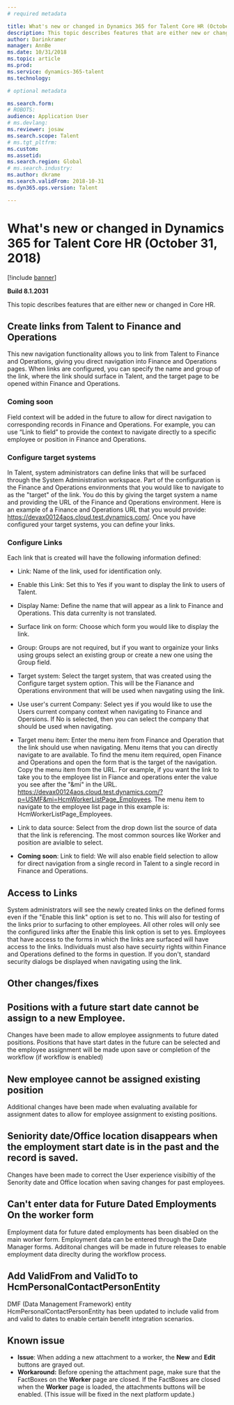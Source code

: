 ```yaml
---
# required metadata

title: What's new or changed in Dynamics 365 for Talent Core HR (October 31, 2018)
description: This topic describes features that are either new or changed in Microsoft Dynamics 365 for Talent Core HR.
author: Darinkramer
manager: AnnBe
ms.date: 10/31/2018
ms.topic: article
ms.prod: 
ms.service: dynamics-365-talent
ms.technology: 

# optional metadata

ms.search.form: 
# ROBOTS: 
audience: Application User
# ms.devlang: 
ms.reviewer: josaw
ms.search.scope: Talent
# ms.tgt_pltfrm: 
ms.custom: 
ms.assetid: 
ms.search.region: Global
# ms.search.industry: 
ms.author: dkrame
ms.search.validFrom: 2018-10-31
ms.dyn365.ops.version: Talent

---
```

# What's new or changed in Dynamics 365 for Talent Core HR (October 31, 2018)

[!include [banner](includes/banner.md)]

**Build 8.1.2031**

This topic describes features that are either new or changed in Core HR.

## Create links from Talent to Finance and Operations
This new navigation functionality allows you to link from Talent to Finance and Operations, giving you direct navigation into Finance and Operations pages. When links are configured, you can specify the name and group of the link, where the link should surface in Talent, and the target page to be opened within Finance and Operations.

### Coming soon
Field context will be added in the future to allow for direct navigation to corresponding records in Finance and Operations. For example, you can use “Link to field” to provide the context to navigate directly to a specific employee or position in Finance and Operations.

### Configure target systems

In Talent, system administrators can define links that will be surfaced through the System Administration workspace. Part of the configuration is the Finance and Operations environments that you would like to navigate to as the "target" of the link. You do this by giving the target system a name and providing the URL of the Finance and Operations environment. Here is an example of a Finance and Operations URL that you would provide: https://devax00124aos.cloud.test.dynamics.com/. Once you have configured your target systems,  you can define your links.

### Configure Links

Each link that is created will have the following information defined:

- Link: Name of the link, used for identification only.

- Enable this Link: Set this to Yes if you want to display the link to users of Talent.

- Display Name: Define the name that will appear as a link to Finance and Operations. This data currenlty is not translated.

- Surface link on form: Choose which form you would like to display the link.

- Group: Groups are not required, but if you want to orgainize your links using groups select an existing group or create a new one using the Group field.

- Target system: Select the target system, that was created using the Configure target system option. This will be the Fianance and Operations environment that will be used when navgating using the link.

- Use user's current Company: Select yes if you would like to use the Users current company context when navigating to Finance and Opersions. If No is selected, then you can select the company that should be used when navigating.

- Target menu item: Enter the menu item from Finance and Operation that the link should use when navigating. Menu items that you can directly navigate to are available. To find the menu item required, open Finance and Operations and open the form that is the target of the navigation. Copy the menu item from the URL. For example, if you want the link to take you to the employee list in Fiance and operations enter the value you see after the "&mi" in the URL. https://devax00124aos.cloud.test.dynamics.com/?p=USMF&mi=HcmWorkerListPage_Employees. The menu item to navigate to the employee list page in this example is: HcmWorkerListPage_Employees.

- Link to data source: Select from the drop down list the source of data that the link is referencing. The most common sources like Worker and position are avialble to select.

- **Coming soon**: Link to field: We will also enable field selection to allow for direct navigation from a single record in Talent to a single record in Finance and Operations.

## Access to Links

System administrators will see the newly created links on the defined forms even if the "Enable this link" option is set to no. This will also for testing of the links prior to surfacing to other employees. All other roles will only see the configured links after the Enable this link option is set to yes. Employees that have access to the forms in which the links are surfaced will have access to the links.
Individuals must also have secuirty rights within Finance and Operations defined to the forms in question. If you don't, standard security dialogs be displayed when navigating using the link.


## Other changes/fixes

## Positions with a future start date cannot be assign to a new Employee.

Changes have been made to allow employee assignments to future dated positions. Positions that have start dates in the future can be selected and the employee assignment will be made upon save or completion of the workflow (if workflow is enabled)

## New employee cannot be assigned existing position

Additional changes have been made when evaluating available for assignment dates to allow for employee assignment to existing positions.

## Seniority date/Office location disappears when the employment start date is in the past and the record is saved.

Changes have been made to correct the User experience visibiltiy of the Senority date and Office location when saving changes for past employees.

## Can't enter data for Future Dated Employments On the worker form

Employment data for future dated employments has been disabled on the main worker form. Employment data can be entered through the Date Manager forms. Additonal changes will be made in future releases to enable employment data direclty during the workflow process.

## Add ValidFrom and ValidTo to HcmPersonalContactPersonEntity

DMF (Data Management Framework) entity HcmPersonalContactPersonEntity has been updated to include valid from and valid to dates to enable certain benefit integration scenarios. 

## Known issue
- **Issue**: When adding a new attachment to a worker, the **New** and **Edit** buttons are grayed out. 
- **Workaround:** Before opening the attachment page, make sure that the FactBoxes on the **Worker** page are closed. If the FactBoxes are closed when the **Worker** page is loaded, the attachments buttons will be enabled. (This issue will be fixed in the next platform update.)
